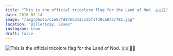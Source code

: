 ```yaml
---
title: "This is the official tricolore flag for the Land of Nod. 🇪🇪🌚😴"
date: 2016-02-14
image: "/img/photo/c1e87fd976b313cc5bf1fd9ca87a7781.jpg"
location: "Billericay, Essex"
instagram: true
draft: false
---
```


![This is the official tricolore flag for the Land of Nod. 🇪🇪🌚😴](/img/photo/c1e87fd976b313cc5bf1fd9ca87a7781.jpg)
